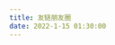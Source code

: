 ```yaml
---
title: 友链朋友圈
date: 2022-1-15 01:30:00
---
```

<div id="app"></div>
<script>
    let UserConfig = {
        private_api_url: 'https://api-fcircle.prts.top/',
        page_turning_number: 15,
        error_img: 'https://assets.tnxg.whitenuo.cn/images/avatar/none.jpg',
        sort_rule: 'created'
    }
</script>
<script type="text/javascript" src="https://npm.elemecdn.com/imgscdn@1.1.33/fcircle/app.min.js"></script>
<script type="text/javascript" src="https://npm.elemecdn.com/imgscdn@1.1.33/fcircle/bundle.js"></script>